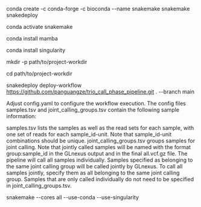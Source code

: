 conda create -c conda-forge -c bioconda --name snakemake snakemake snakedeploy


conda activate snakemake


conda install mamba


conda install singularity



mkdir -p path/to/project-workdir


cd path/to/project-workdir

snakedeploy deploy-workflow https://github.com/panguangze/trio_call_phase_pipeline.git . --branch main


Adjust config.yaml to configure the workflow execution. The config files samples.tsv and joint_calling_groups.tsv contain the following sample information:

samples.tsv lists the samples as well as the read sets for each sample, with one set of reads for each sample_id-unit. Note that sample_id-unit combinations should be unique.
joint_calling_groups.tsv groups samples for joint calling. Note that jointly called samples will be named with the format group:sample_id in the GLnexus output and in the final all.vcf.gz file.
The pipeline will call all samples individually. Samples specified as belonging to the same joint calling group will be called jointly by GLnexus. To call all samples jointly, specify them as all belonging to the same joint calling group. Samples that are only called individually do not need to be specified in joint_calling_groups.tsv.

snakemake --cores all --use-conda --use-singularity 
